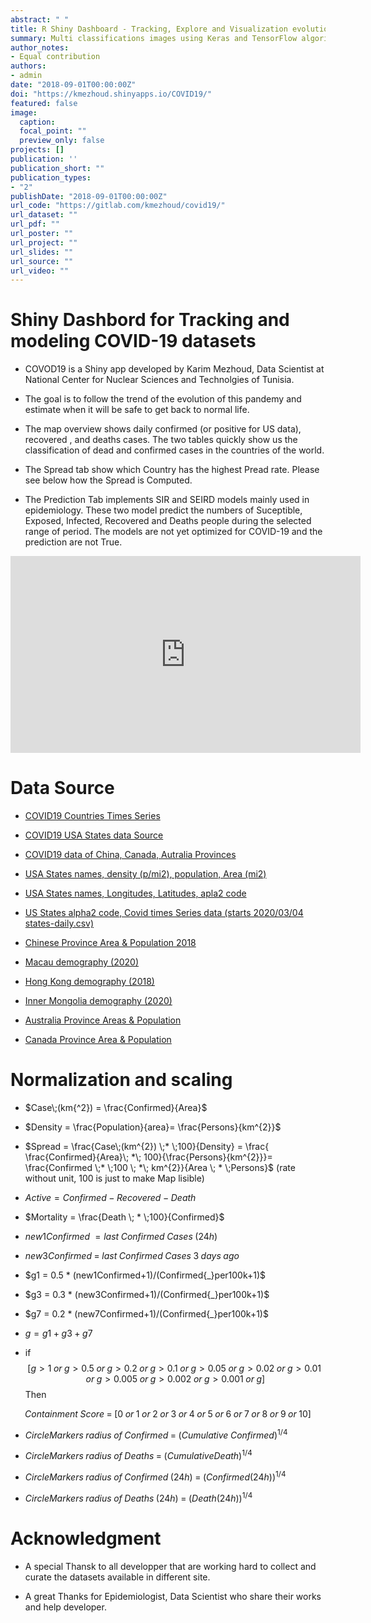 ```yaml
---
abstract: " "
title: R Shiny Dashboard - Tracking, Explore and Visualization evolution of the spread of Corona Virus
summary: Multi classifications images using Keras and TensorFlow algorithms.
author_notes:
- Equal contribution
authors:
- admin
date: "2018-09-01T00:00:00Z"
doi: "https://kmezhoud.shinyapps.io/COVID19/"
featured: false
image:
  caption:
  focal_point: ""
  preview_only: false
projects: []
publication: ''
publication_short: ""
publication_types:
- "2"
publishDate: "2018-09-01T00:00:00Z"
url_code: "https://gitlab.com/kmezhoud/covid19/"
url_dataset: ""
url_pdf: ""
url_poster: ""
url_project: ""
url_slides: ""
url_source: ""
url_video: ""
---
```


# Shiny Dashbord for Tracking and modeling COVID-19 datasets

* COVOD19 is a Shiny app developed by Karim Mezhoud, Data Scientist at National Center for Nuclear Sciences and Technolgies of Tunisia.

* The goal is to follow the trend of the evolution of this pandemy and estimate when it will be safe to get back to normal life.

* The map overview shows daily confirmed (or positive for US data), recovered , and deaths cases. The two tables quickly show us the classification of dead and confirmed cases in the countries of the world.

* The Spread tab show which Country has the highest Pread rate. Please see below how the Spread is Computed.

* The Prediction Tab implements SIR and SEIRD models mainly used in epidemiology. These two model predict the numbers of  Suceptible, Exposed, Infected, Recovered and Deaths people during the selected range of period. The models are not yet optimized for COVID-19 and the prediction are not True.

<iframe width="560" height="315" src="https://www.youtube.com/embed/3s4FfjMkLWQ" frameborder="0" allow="accelerometer; autoplay; encrypted-media; gyroscope; picture-in-picture" allowfullscreen></iframe>


# Data Source

- [COVID19 Countries Times Series](https://github.com/ulklc/covid19-timeseries) 

- [COVID19 USA States data Source](https://covidtracking.com/api/)

- [COVID19 data of  China, Canada, Autralia  Provinces](https://github.com/CSSEGISandData/COVID-19)

- [USA States names, density (p/mi2), population, Area (mi2)](https://worldpopulationreview.com/states/state-densities/)

- [USA States names,  Longitudes, Latitudes, apla2 code ](https://github.com/COVID19Tracking/covid-tracking-dash/blob/master/data/states.csv)

- [US States alpha2 code,  Covid times Series data (starts 2020/03/04 states-daily.csv) ](https://covidtracking.com/api/)

- [Chinese Province Area & Population 2018](http://www.citypopulation.de/en/china/cities/)

- [Macau demography (2020)](https://worldpopulationreview.com/countries/macau-population/)

- [Hong Kong demography (2018)](https://en.wikipedia.org/wiki/Hong_Kong)

- [Inner Mongolia  demography (2020)](https://www.worldometers.info/world-population/mongolia-population/)

- [Australia Province Areas & Population](https://en.wikipedia.org/wiki/States_and_territories_of_Australia)

- [Canada Province Area & Population](https://en.wikipedia.org/wiki/Provinces_and_territories_of_Canada)


# Normalization and scaling

- $Case\;(km{^2}) = \frac{Confirmed}{Area}$

- $Density = \frac{Population}{area}= \frac{Persons}{km^{2}}$

- $Spread = \frac{Case\;(km^{2}) \;* \;100}{Density} = \frac{ \frac{Confirmed}{Area}\; *\; 100}{\frac{Persons}{km^{2}}}= \frac{Confirmed \;* \;100 \; *\; km^{2}}{Area \; * \;Persons}$ (rate without unit, 100 is just to make Map lisible)

- $Active = Confirmed \;- \;Recovered\; -\; Death$

- $Mortality = \frac{Death \; * \;100}{Confirmed}$

- $new1Confirmed \;=  last \;Confirmed \;Cases \;(24h)$

- $new3Confirmed \;= \;last \;Confirmed \;Cases \;3 \;days \;ago$

- $g1 = 0.5 * (new1Confirmed+1)/(Confirmed{_}per100k+1)$ 

- $g3 = 0.3 * (new3Confirmed+1)/(Confirmed{_}per100k+1)$

- $g7 = 0.2 * (new7Confirmed+1)/(Confirmed{_}per100k+1)$

- $g = g1 + g3 + g7$

- if $$[g>1 \;or\; g>0.5 \;or\; g>0.2 \;or\; g>0.1 \;or\; g>0.05 \;or\; g>0.02 \;or\; g>0.01 \;or\; g>0.005 \;or\; g>0.002 \;or\; g>0.001 \;or\; g]$$ Then 

$$Containment\; Score\; = \;[0\;or\;1\;or\;2\;or\;3\;or\;4\;or\;5\;or\;6\;or\;7\;or\;8\;or\;9\;or\;10]$$ 

- $CircleMarkers \;radius\; of\; Confirmed\; = \;(Cumulative \;Confirmed)^{1/4}$ 

- $CircleMarkers \;radius \;of \;Deaths \;= \;(Cumulative Death)^{1/4}$ 

- $CircleMarkers \;radius \;of \;Confirmed \;(24h) \;= \;(Confirmed (24h))^{1/4}$ 

- $CircleMarkers \;radius \;of \;Deaths \;(24h) \;= \;(Death (24h))^{1/4}$ 

# Acknowledgment

* A special Thansk to all developper that are working hard to collect and curate the datasets available in different site.

* A great Thanks for Epidemiologist, Data Scientist who share their works and help developer.
